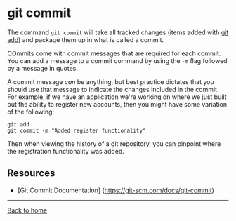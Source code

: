 # git commit

The command `git commit` will take all tracked changes (items added with [git add](./Add.md)) and package them up in what is called a commit.

COmmits come with commit messages that are required for each commit. You can add a message to a commit command by using the `-m` flag followed by a message in quotes. 

A commit message _can_ be anything, but best practice dictates that you should use that message to indicate the changes included in the commit. 
For example, if we have an application we're working on where we just built out the ability to register new accounts, then you might have some variation of the following: 

```
git add . 
git commit -m "Added register functionality"
```

Then when viewing the history of a git repository, you can pinpoint where the registration functionality was added. 
## Resources

- [Git Commit Documentation] (https://git-scm.com/docs/git-commit)
---

[Back to home](../README.md)